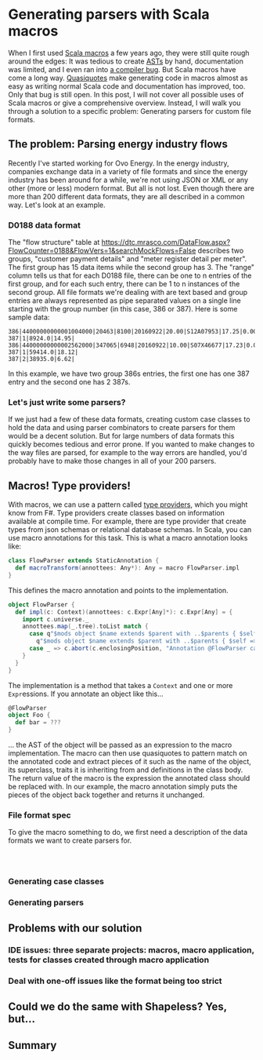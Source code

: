# Generating parsers with Scala macros

When I first used [Scala macros](http://scalamacros.org/) a few years ago, they were still quite rough around the edges: It was tedious to create [ASTs](https://en.wikipedia.org/wiki/Abstract_syntax_tree) by hand, documentation was limited, and I even ran into [a compiler bug](https://issues.scala-lang.org/browse/SI-6155). But Scala macros have come a long way. [Quasiquotes](http://docs.scala-lang.org/overviews/quasiquotes/intro.html) make generating code in macros almost as easy as writing normal Scala code and documentation has improved, too. Only that bug is still open.
In this post, I will not cover all possible uses of Scala macros or give a comprehensive overview. Instead, I will walk you through a solution to a specific problem: Generating parsers for custom file formats.

## The problem: Parsing energy industry flows

Recently I've started working for Ovo Energy. In the energy industry, companies exchange data in a variety of file formats and since the energy industry has been around for a while, we're not using JSON or XML or any other (more or less) modern format. But all is not lost. Even though there are more than 200 different data formats, they are all described in a common way. Let's look at an example.

### D0188 data format

The "flow structure" table at https://dtc.mrasco.com/DataFlow.aspx?FlowCounter=0188&FlowVers=1&searchMockFlows=False describes two groups, "customer payment details" and "meter register detail per meter". The first group has 15 data items while the second group has 3. The "range" column tells us that for each D0188 file, there can be one to n entries of the first group, and for each such entry, there can be 1 to n instances of the second group. All file formats we're dealing with are text based and group entries are always represented as pipe separated values on a single line starting with the group number (in this case, 386 or 387). Here is some sample data:

```
386|44000000000001004000|20463|8100|20160922|20.00|S12A07953|17.25|0.00|0.00|0.00|20101101120000|20160919120000|759.00|-1.94|1200023528780|
387|1|8924.0|14.95|
386|44000000000002562000|347065|6948|20160922|10.00|S07X46677|17.23|0.00|0.00|0.00|20101101120000|20160919120000|11816.00|48.07|1413355260002|
387|1|59414.0|18.12|
387|2|38935.0|6.62|
```

In this example, we have two group 386s entries, the first one has one 387 entry and the second one has 2 387s.

### Let's just write some parsers?

If we just had a few of these data formats, creating custom case classes to hold the data and using parser combinators to create parsers for them would be a decent solution. But for large numbers of data formats this quickly becomes tedious and error prone. If you wanted to make changes to the way files are parsed, for example to the way errors are handled, you'd probably have to make those changes in all of your 200 parsers.

## Macros! Type providers!

With macros, we can use a pattern called [type providers](http://docs.scala-lang.org/overviews/macros/typeproviders.html), which you might know from F#. Type providers create classes based on information available at compile time. For example, there are type provider that create types from json schemas or relational database schemas. In Scala, you can use macro annotations for this task. This is what a macro annotation looks like:

```scala
class FlowParser extends StaticAnnotation {
  def macroTransform(annottees: Any*): Any = macro FlowParser.impl
}
```

This defines the macro annotation and points to the implementation.

```scala
object FlowParser {
  def impl(c: Context)(annottees: c.Expr[Any]*): c.Expr[Any] = {
    import c.universe._
    annottees.map(_.tree).toList match {
      case q"$mods object $name extends $parent with ..$parents { $self => ..$stats }" :: Nil =>
        q"$mods object $name extends $parent with ..$parents { $self => ..$stats }"
      case _ => c.abort(c.enclosingPosition, "Annotation @FlowParser can only be used with objects")
    }
  }
}
```

The implementation is a method that takes a `Context` and one or more `Expr`essions. If you annotate an object like this...

```scala
@FlowParser
object Foo {
  def bar = ???
}
```

... the AST of the object will be passed as an expression to the macro implementation. The macro can then use quasiquotes to pattern match on the annotated code and extract pieces of it such as the name of the object, its superclass, traits it is inheriting from and definitions in the class body. The return value of the macro is the expression the annotated class should be replaced with. In our example, the macro annotation simply puts the pieces of the object back together and returns it unchanged.

### File format spec

To give the macro something to do, we first need a description of the data formats we want to create parsers for.

```



```

### Generating case classes

### Generating parsers

## Problems with our solution

### IDE issues: three separate projects: macros, macro application, tests for classes created through macro application

### Deal with one-off issues like the format being too strict

## Could we do the same with Shapeless? Yes, but...

## Summary
